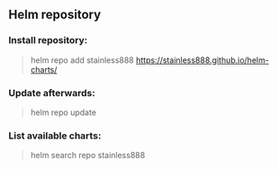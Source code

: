 ## Helm repository

### Install repository:

> helm repo add stainless888 https://stainless888.github.io/helm-charts/

### Update afterwards:

> helm repo update

### List available charts:

> helm search repo stainless888
